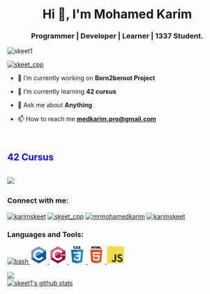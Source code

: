 <!--### Hi there, I'm Mohamed KARIM 
<img src="https://komarev.com/ghpvc/?username=skeet1&color=blueviolet" alt="skeet1">

<a style="color: #1C9CEA;" href="https://twitter.com/skeet_cpp">
  <img align="left" alt="skeet1's Twitter" width="22px" src="https://cdn.jsdelivr.net/npm/simple-icons@v3/icons/twitter.svg" />
</a>
<a href="https://linkedin.com/in/mrmohamedkarim/">
  <img align="left" alt="skeet1's Linkdein" width="22px" src="https://cdn.jsdelivr.net/npm/simple-icons@v3/icons/linkedin.svg" />
</a>
<a href="https://github.com/skeet1">
  <img align="left" alt="skeet1's Github" width="22px" src="https://cdn.jsdelivr.net/npm/simple-icons@v3/icons/github.svg" />
</a>
<br>
- 👋 Hi, I’m @skeet1 <br>
- 👀 I’m interested in Web Development <br>
- 🌱 I’m currently learning ... <br>
- 💞️ I’m looking to collaborate on ... <br>
- 📫 How to reach me ... <br>


skeet1/skeet1 is a ✨ special ✨ repository because its `README.md` (this file) appears on your GitHub profile.
You can click the Preview link to take a look at your changes.
--->
<h1 align="center">Hi 👋, I'm Mohamed Karim</h1>
<h3 align="center">Programmer | Developer | Learner | 1337 Student.</h3>

<p align="left"> <img src="https://komarev.com/ghpvc/?username=skeet1&label=Profile%20views&color=0e75b6&style=flat" alt="skeet1" /> </p>


<p align="left"> <a href="https://twitter.com/skeet_cpp" target="blank"><img src="https://img.shields.io/twitter/follow/skeet_cpp?logo=twitter&style=for-the-badge" alt="skeet_cpp" /></a> </p>

- 🔭 I’m currently working on **Born2beroot Project**

- 🌱 I’m currently learning **42 cursus**

- 💬 Ask me about **Anything**

- 📫 How to reach me **medkarim.pro@gmail.com**
<br>
<h2 style="color: blue" > 42 Cursus <h2>
<img src="https://badge42.herokuapp.com/api/stats/mkarim?privacyEmail=true)](https://github.com/JaeSeoKim/badge42" />
<br>
  <!--
  <img src="https://1337-readme.vercel.app/api/profile?cursus=42cursus&white=true&login=mkarim" />
<br> -->
  
<h3 align="left">Connect with me:</h3>
<p align="left">
<a href="https://codepen.io/karimskeet" target="blank"><img align="center" src="https://raw.githubusercontent.com/rahuldkjain/github-profile-readme-generator/master/src/images/icons/Social/codepen.svg" alt="karimskeet" height="30" width="40" /></a>
<a href="https://twitter.com/skeet_cpp" target="blank"><img align="center" src="https://raw.githubusercontent.com/rahuldkjain/github-profile-readme-generator/master/src/images/icons/Social/twitter.svg" alt="skeet_cpp" height="30" width="40" /></a>
<a href="https://linkedin.com/in/mrmohamedkarim" target="blank"><img align="center" src="https://raw.githubusercontent.com/rahuldkjain/github-profile-readme-generator/master/src/images/icons/Social/linked-in-alt.svg" alt="mrmohamedkarim" height="30" width="40" /></a>
<a href="https://stackoverflow.com/users/16700290/karimskeet" target="blank"><img align="center" src="https://raw.githubusercontent.com/rahuldkjain/github-profile-readme-generator/master/src/images/icons/Social/stack-overflow.svg" alt="karimskeet" height="30" width="40" /></a>
</p>

<h3 align="left">Languages and Tools:</h3>
<p align="left"> <a href="https://www.gnu.org/software/bash/" target="_blank"> <img src="https://www.vectorlogo.zone/logos/gnu_bash/gnu_bash-icon.svg" alt="bash" width="40" height="40"/> </a> <a href="https://www.cprogramming.com/" target="_blank"> <img src="https://raw.githubusercontent.com/devicons/devicon/master/icons/c/c-original.svg" alt="c" width="40" height="40"/> </a> <a href="https://www.w3schools.com/cpp/" target="_blank"> <img src="https://raw.githubusercontent.com/devicons/devicon/master/icons/cplusplus/cplusplus-original.svg" alt="cplusplus" width="40" height="40"/> </a> <a href="https://www.w3schools.com/css/" target="_blank"> <img src="https://raw.githubusercontent.com/devicons/devicon/master/icons/css3/css3-original-wordmark.svg" alt="css3" width="40" height="40"/> </a> <a href="https://www.w3.org/html/" target="_blank"> <img src="https://raw.githubusercontent.com/devicons/devicon/master/icons/html5/html5-original-wordmark.svg" alt="html5" width="40" height="40"/> </a> <a href="https://developer.mozilla.org/en-US/docs/Web/JavaScript" target="_blank"> <img src="https://raw.githubusercontent.com/devicons/devicon/master/icons/javascript/javascript-original.svg" alt="javascript" width="40" height="40"/> </a> </p>

<a href="https://github.com/skeet1">
  <img align="center" src="https://github-readme-stats.vercel.app/api/top-langs/?username=skeet1&theme=dark" />
</a>
<br>
<a href="https://github.com/skeet1">
 <img align="center" src="https://github-readme-stats.vercel.app/api?username=skeet1&show_icons=true&theme=dark&line_height=40" alt="skeet1's github stats"/>
</a>

